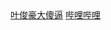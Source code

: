 <!doctype html>
<html>
<head>
<meta charset="utf-8">
<title>index</title>
</head>

<body>
<strong></strong>
<a href="https://ak.hypergryph.com">叶俊豪大傻逼</a>
<a href="http://www.bilibili.com">哔哩哔哩</a>
</body>
</html>
